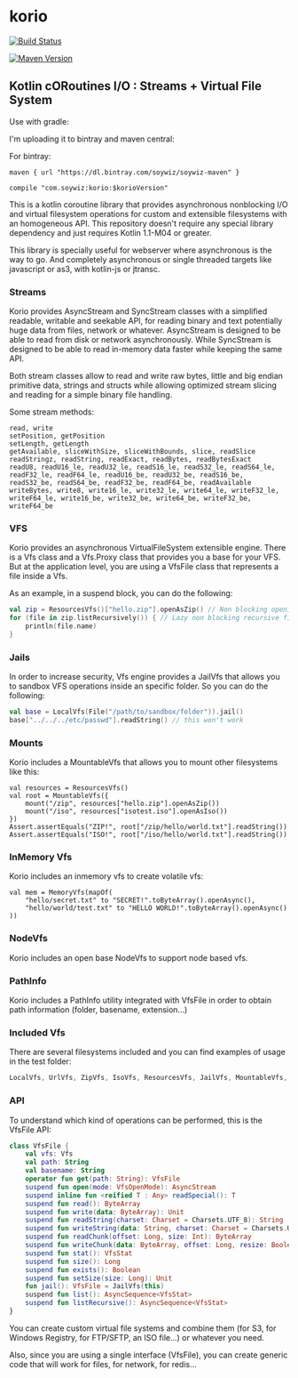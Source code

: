 # korio

[![Build Status](https://travis-ci.org/soywiz/korio.svg?branch=master)](https://travis-ci.org/soywiz/korio)

[![Maven Version](https://img.shields.io/github/tag/soywiz/korio.svg?style=flat&label=maven)](http://search.maven.org/#search%7Cga%7C1%7Ca%3A%22korio%22)

## Kotlin cORoutines I/O : Streams + Virtual File System

Use with gradle:

I'm uploading it to bintray and maven central:

For bintray:
```
maven { url "https://dl.bintray.com/soywiz/soywiz-maven" }
```

```
compile "com.soywiz:korio:$korioVersion"
```

This is a kotlin coroutine library that provides asynchronous nonblocking I/O and virtual filesystem operations
for custom and extensible filesystems with an homogeneous API. This repository doesn't require any special library
dependency and just requires Kotlin 1.1-M04 or greater.

This library is specially useful for webserver where asynchronous is the way to go. And completely asynchronous or
single threaded targets like javascript or as3, with kotlin-js or jtransc.

### Streams

Korio provides AsyncStream and SyncStream classes with a simplified readable, writable and seekable API,
for reading binary and text potentially huge data from files, network or whatever.
AsyncStream is designed to be able to read from disk or network asynchronously.
While SyncStream is designed to be able to read in-memory data faster while keeping the same API.

Both stream classes allow to read and write raw bytes, little and big endian primitive data, strings and structs while
allowing optimized stream slicing and reading for a simple binary file handling.

Some stream methods:
```
read, write
setPosition, getPosition
setLength, getLength
getAvailable, sliceWithSize, sliceWithBounds, slice, readSlice
readStringz, readString, readExact, readBytes, readBytesExact
readU8, readU16_le, readU32_le, readS16_le, readS32_le, readS64_le, readF32_le, readF64_le, readU16_be, readU32_be, readS16_be, readS32_be, readS64_be, readF32_be, readF64_be, readAvailable
writeBytes, write8, write16_le, write32_le, write64_le, writeF32_le, writeF64_le, write16_be, write32_be, write64_be, writeF32_be, writeF64_be
```

### VFS

Korio provides an asynchronous VirtualFileSystem extensible engine.
There is a Vfs class and a Vfs.Proxy class that provides you a base for your VFS. But at the application level, you
are using a VfsFile class that represents a file inside a Vfs.

As an example, in a suspend block, you can do the following:

```kotlin
val zip = ResourcesVfs()["hello.zip"].openAsZip() // Non blocking opening zip file
for (file in zip.listRecursively()) { // Lazy non blocking recursive file listing
    println(file.name)
}
```

### Jails

In order to increase security, Vfs engine provides a JailVfs that allows you to sandbox VFS operations inside an
specific folder. So you can do the following:

```kotlin
val base = LocalVfs(File("/path/to/sandbox/folder")).jail()
base["../../../etc/passwd"].readString() // this won't work
```

### Mounts

Korio includes a MountableVfs that allows you to mount other filesystems like this:

```
val resources = ResourcesVfs()
val root = MountableVfs({
	mount("/zip", resources["hello.zip"].openAsZip())
	mount("/iso", resources["isotest.iso"].openAsIso())
})
Assert.assertEquals("ZIP!", root["/zip/hello/world.txt"].readString())
Assert.assertEquals("ISO!", root["/iso/hello/world.txt"].readString())
```

### InMemory Vfs

Korio includes an inmemory vfs to create volatile vfs:

```
val mem = MemoryVfs(mapOf(
    "hello/secret.txt" to "SECRET!".toByteArray().openAsync(),
    "hello/world/test.txt" to "HELLO WORLD!".toByteArray().openAsync()
))
```

### NodeVfs

Korio includes an open base NodeVfs to support node based vfs.

### PathInfo

Korio includes a PathInfo utility integrated with VfsFile in order to obtain path information (folder, basename, extension...)

### Included Vfs

There are several filesystems included and you can find examples of usage in the test folder:

```kotlin
LocalVfs, UrlVfs, ZipVfs, IsoVfs, ResourcesVfs, JailVfs, MountableVfs, MemoryVfs
```

### API

To understand which kind of operations can be performed, this is the VfsFile API:

```kotlin
class VfsFile {
    val vfs: Vfs
    val path: String
    val basename: String
    operator fun get(path: String): VfsFile
    suspend fun open(mode: VfsOpenMode): AsyncStream
    suspend inline fun <reified T : Any> readSpecial(): T
    suspend fun read(): ByteArray
    suspend fun write(data: ByteArray): Unit
    suspend fun readString(charset: Charset = Charsets.UTF_8): String
    suspend fun writeString(data: String, charset: Charset = Charsets.UTF_8): Unit
    suspend fun readChunk(offset: Long, size: Int): ByteArray
    suspend fun writeChunk(data: ByteArray, offset: Long, resize: Boolean = false): Unit
    suspend fun stat(): VfsStat
    suspend fun size(): Long
    suspend fun exists(): Boolean
    suspend fun setSize(size: Long): Unit
    fun jail(): VfsFile = JailVfs(this)
    suspend fun list(): AsyncSequence<VfsStat>
    suspend fun listRecursive(): AsyncSequence<VfsStat>
}
```

You can create custom virtual file systems and combine them (for S3, for Windows Registry, for FTP/SFTP, an ISO file...)
or whatever you need.

Also, since you are using a single interface (VfsFile), you can create generic code that will work for files, for network,
for redis...
